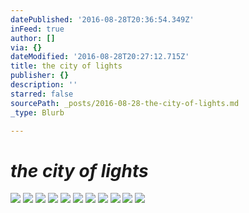 ```yaml
---
datePublished: '2016-08-28T20:36:54.349Z'
inFeed: true
author: []
via: {}
dateModified: '2016-08-28T20:27:12.715Z'
title: the city of lights
publisher: {}
description: ''
starred: false
sourcePath: _posts/2016-08-28-the-city-of-lights.md
_type: Blurb

---
```

# _the city of lights_
![](https://the-grid-user-content.s3-us-west-2.amazonaws.com/c9eefb1c-f285-4e56-8c50-6bcd839fd262.jpg)
![](https://the-grid-user-content.s3-us-west-2.amazonaws.com/8a563b4c-0d7e-44c9-b2a1-320daed124bd.jpg)
![](https://the-grid-user-content.s3-us-west-2.amazonaws.com/26048c6c-74b8-43d4-816e-567d8787aa96.jpg)
![](https://the-grid-user-content.s3-us-west-2.amazonaws.com/2f45f5fd-8336-459f-877a-85cfd9fab62a.jpg)
![](https://the-grid-user-content.s3-us-west-2.amazonaws.com/d26f6200-f827-4ecf-ba2a-61addefff334.jpg)
![](https://the-grid-user-content.s3-us-west-2.amazonaws.com/0334a168-0314-4639-8193-ce228cbeabec.jpg)
![](https://the-grid-user-content.s3-us-west-2.amazonaws.com/f4b6a323-5a0e-4a04-af60-ace0796df865.jpg)
![](https://the-grid-user-content.s3-us-west-2.amazonaws.com/6b08672b-b16c-4801-b025-e1d2db9e0d52.jpg)
![](https://the-grid-user-content.s3-us-west-2.amazonaws.com/645c458f-8c67-4819-b78d-4dc443213c8e.jpg)
![](https://the-grid-user-content.s3-us-west-2.amazonaws.com/afafe12c-4707-43a2-b357-370d6e24a0aa.jpg)
![](https://the-grid-user-content.s3-us-west-2.amazonaws.com/2f914c20-9e86-4e76-8605-8502d9ad8046.jpg)